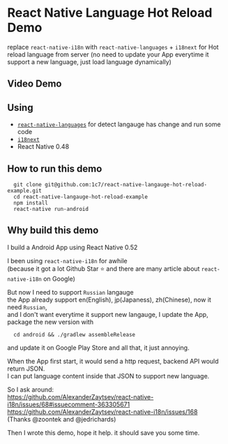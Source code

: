 # React Native Language Hot Reload Demo
replace `react-native-i18n` with `react-native-languages` + `i18next` for Hot reload language from server
(no need to update your App everytime it support a new language, just load language dynamically)

## Video Demo


## Using 
* [`react-native-languages`](https://github.com/react-community/react-native-languages) for detect langauge has change and run some code
* [`i18next`](https://www.i18next.com/)
* React Native 0.48

## How to run this demo
```
  git clone git@github.com:1c7/react-native-langauge-hot-reload-example.git
  cd react-native-langauge-hot-reload-example
  npm install
  react-native run-android
```

## Why build this demo
I build a Android App using React Native 0.52     

I been using `react-native-i18n` for awhile      
(because it got a lot Github Star :star: and there are many article about `react-native-i18n` on Google)      

But now I need to support `Russian` langauge      
the App already support en(English), jp(Japaness), zh(Chinese), now it need `Russian`,     
and I don't want everytime it support new langauge, I update the App, package the new version with     
```
  cd android && ./gradlew assembleRelease
```
and update it on Google Play Store and all that, it just annoying.   

When the App first start, it would send a http request, backend API would return JSON.    
I can put language content inside that JSON to support new language.  

So I ask around:    
https://github.com/AlexanderZaytsev/react-native-i18n/issues/68#issuecomment-363305671   
https://github.com/AlexanderZaytsev/react-native-i18n/issues/168   
(Thanks @zoontek and @jedrichards)

Then I wrote this demo, hope it help. it should save you some time.   

